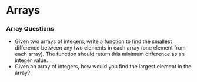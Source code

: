 # Arrays

### Array Questions

- Given two arrays of integers, write a function to find the smallest difference between any two elements in each array (one element from each array). The function should return this minimum difference as an integer value.
- Given an array of integers, how would you find the largest element in the array?